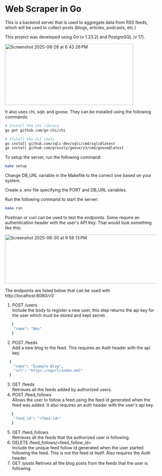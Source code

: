 # Web Scraper in Go
This is a backend server that is used to aggregate data from RSS feeds, which will be used to collect posts (blogs, articles, podcasts, etc.)

This project was developed using Go (v 1.23.2) and PostgreSQL (v 17).

<img width="425" height="202" alt="Screenshot 2025-08-26 at 6 43 26 PM" src="https://github.com/user-attachments/assets/594c1f11-876c-45f5-9850-f846329302a5" />


It also uses chi, sqlc and goose. They can be installed using the following commands:

```bash
# Install the chi library
go get github.com/go-chi/chi

# Install the CLI tools
go install github.com/sqlc-dev/sqlc/cmd/sqlc@latest
go install github.com/pressly/goose/v3/cmd/goose@latest
```

To setup the server, run the following command:

```bash
make setup
```

Change DB_URL variable in the Makefile to the correct one based on your system.

Create a .env file specifying the PORT and DB_URL variables.

Run the following command to start the server:

```bash
make run
```

Postman or curl can be used to test the endpoints. Some require an authentication header with the user's API Key. 
That would look something like this:

<img width="884" height="162" alt="Screenshot 2025-08-30 at 9 58 13 PM" src="https://github.com/user-attachments/assets/5f49fce9-dd49-4fe1-b245-12a849f4357a" />

The endpoints are listed below that can be used with http://localhost:8080/v1/

1. POST /users <br>
   Include the body to register a new user, this step returns the api key for the user which must be stored and kept secret.
```bash
   {
    "name": "Ben"
   }
   ```
2. POST /feeds <br>
  Add a new blog to the feed. This requires an Auth header with the api key.
  ```bash
    {
      "name": "Example Blog",
      "url": "https://egurl/index.xml"
    }
  ```
3. GET /feeds <br>
  Retrieves all the feeds added by authorized users.
4. POST /feed_follows <br>
   Allows the user to follow a feed using the feed id generated when the feed was added. It also requires an auth header with the user's api key.
```bash
   {
    "feed_id": "<feed-id>"
   }
   ```
5. GET /feed_follows <br>
  Retrieves all the feeds that the authorized user is following.
6. DELETE /feed_follows/<feed_follow_id> <br>
   Include the unique feed follow id generated when the user started following the feed. This is not the feed id itself. Also requires the Auth header.
7. GET /posts
   Retrives all the blog posts from the feeds that the user is following.
